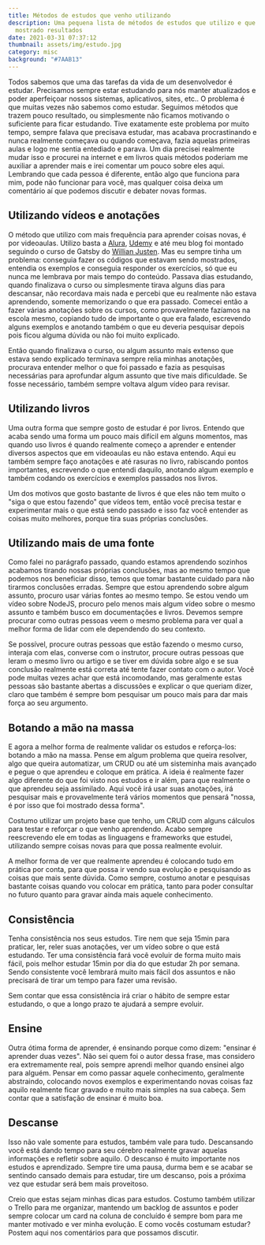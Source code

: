 ```yaml
---
title: Métodos de estudos que venho utilizando
description: Uma pequena lista de métodos de estudos que utilizo e que tem
  mostrado resultados
date: 2021-03-31 07:37:12
thumbnail: assets/img/estudo.jpg
category: misc
background: "#7AAB13"
---
```

Todos sabemos que uma das tarefas da vida de um desenvolvedor é estudar. Precisamos sempre estar estudando para nós manter atualizados e poder aperfeiçoar nossos sistemas, aplicativos, sites, etc.. O problema é que muitas vezes não sabemos como estudar. Seguimos métodos que trazem pouco resultado, ou simplesmente não ficamos motivando o suficiente para ficar estudando. Tive exatamente este problema por muito tempo, sempre falava que precisava estudar, mas acabava procrastinando e nunca realmente começava ou quando começava, fazia aquelas primeiras aulas e logo me sentia entediado e parava. Um dia precisei realmente mudar isso e procurei na internet e em livros quais métodos poderiam me auxiliar a aprender mais e irei comentar um pouco sobre eles aqui. Lembrando que cada pessoa é diferente, então algo que funciona para mim, pode não funcionar para você, mas qualquer coisa deixa um comentário aí que podemos discutir e debater novas formas.

## Utilizando vídeos e anotações

O método que utilizo com mais frequência para aprender coisas novas, é por videoaulas. Utilizo basta a [Alura](https://www.alura.com.br/), [Udemy](https://www.udemy.com/) e até meu blog foi montado seguindo o curso de Gatsby do [Willian Justen](https://willianjusten.com.br/). Mas eu sempre tinha um problema: conseguia fazer os códigos que estavam sendo mostrados, entendia os exemplos e conseguia responder os exercícios, só que eu nunca me lembrava por mais tempo do conteúdo. Passava dias estudando, quando finalizava o curso ou simplesmente tirava alguns dias para descansar, não recordava mais nada e percebi que eu realmente não estava aprendendo, somente memorizando o que era passado. Comecei então a fazer várias anotações sobre os cursos, como provavelmente fazíamos na escola mesmo, copiando tudo de importante o que era falado, escrevendo alguns exemplos e anotando também o que eu deveria pesquisar depois pois ficou alguma dúvida ou não foi muito explicado.

Então quando finalizava o curso, ou algum assunto mais extenso que estava sendo explicado terminava sempre relia minhas anotações, procurava entender melhor o que foi passado e fazia as pesquisas necessárias para aprofundar algum assunto que tive mais dificuldade. Se fosse necessário, também sempre voltava algum vídeo para revisar.

## Utilizando livros

Uma outra forma que sempre gosto de estudar é por livros. Entendo que acaba sendo uma forma um pouco mais difícil em alguns momentos, mas quando uso livros é quando realmente começo a aprender e entender diversos aspectos que em videoaulas eu não estava entendo. Aqui eu também sempre faço anotações e até rasuras no livro, rabiscando pontos importantes, escrevendo o que entendi daquilo, anotando algum exemplo e também codando os exercícios e exemplos passados nos livros.

Um dos motivos que gosto bastante de livros é que eles não tem muito o "siga o que estou fazendo" que vídeos tem, então você precisa testar e experimentar mais o que está sendo passado e isso faz você entender as coisas muito melhores, porque tira suas próprias conclusões. 

## Utilizando mais de uma fonte

Como falei no parágrafo passado, quando estamos aprendendo sozinhos acabamos tirando nossas próprias conclusões, mas ao mesmo tempo que podemos nos beneficiar disso, temos que tomar bastante cuidado para não tirarmos conclusões erradas. Sempre que estou aprendendo sobre algum assunto, procuro usar várias fontes ao mesmo tempo. Se estou vendo um vídeo sobre NodeJS, procuro pelo menos mais algum vídeo sobre o mesmo assunto e também busco em documentações e livros. Devemos sempre procurar como outras pessoas veem o mesmo problema para ver qual a melhor forma de lidar com ele dependendo do seu contexto.

Se possível, procure outras pessoas que estão fazendo o mesmo curso, interaja com elas, converse com o instrutor, procure outras pessoas que leram o mesmo livro ou artigo e se tiver em dúvida sobre algo e se sua conclusão realmente está correta até tente fazer contato com o autor. Você pode muitas vezes achar que está incomodando, mas geralmente estas pessoas são bastante abertas a discussões e explicar o que queriam dizer, claro que também é sempre bom pesquisar um pouco mais para dar mais força ao seu argumento.

## Botando a mão na massa

E agora a melhor forma de realmente validar os estudos e reforça-los: botando a mão na massa. Pense em algum problema que queira resolver, algo que queira automatizar, um CRUD ou até um sisteminha mais avançado e pegue o que aprendeu e coloque em prática. A ideia é realmente fazer algo diferente do que foi visto nos estudos e ir além, para que realmente o que aprendeu seja assimilado. Aqui você irá usar suas anotações, irá pesquisar mais e provavelmente terá vários momentos que pensará "nossa, é por isso que foi mostrado dessa forma".

Costumo utilizar um projeto base que tenho, um CRUD com alguns cálculos para testar e reforçar o que venho aprendendo. Acabo sempre reescrevendo ele em todas as linguagens e frameworks que estudei, utilizando sempre coisas novas para que possa realmente evoluir.

A melhor forma de ver que realmente aprendeu é colocando tudo em prática por conta, para que possa ir vendo sua evolução e pesquisando as coisas que mais sente dúvida. Como sempre, costumo anotar e pesquisas bastante coisas quando vou colocar em prática, tanto para poder consultar no futuro quanto para gravar ainda mais aquele conhecimento.

## Consistência

Tenha consistência nos seus estudos. Tire nem que seja 15min para praticar, ler, reler suas anotações, ver um vídeo sobre o que está estudando. Ter uma consistência fará você evoluir de forma muito mais fácil, pois melhor estudar 15min por dia do que estudar 2h por semana. Sendo consistente você lembrará muito mais fácil dos assuntos e não precisará de tirar um tempo para fazer uma revisão.

Sem contar que essa consistência irá criar o hábito de sempre estar estudando, o que a longo prazo te ajudará a sempre evoluir.

## Ensine

Outra ótima forma de aprender, é ensinando porque como dizem: "ensinar é aprender duas vezes". Não sei quem foi o autor dessa frase, mas considero era extremamente real, pois sempre aprendi melhor quando ensinei algo para alguém. Pensar em como passar aquele conhecimento, geralmente abstraindo, colocando novos exemplos e experimentando novas coisas faz aquilo realmente ficar gravado e muito mais simples na sua cabeça. Sem contar que a satisfação de ensinar é muito boa.

## Descanse

Isso não vale somente para estudos, também vale para tudo. Descansando você está dando tempo para seu cérebro realmente gravar aquelas informações e refletir sobre aquilo. O descanso é muito importante nos estudos e aprendizado. Sempre tire uma pausa, durma bem e se acabar se sentindo cansado demais para estudar, tire um descanso, pois a próxima vez que estudar será bem mais proveitoso.



Creio que estas sejam minhas dicas para estudos. Costumo também utilizar o Trello para me organizar, mantendo um backlog de assuntos e poder sempre colocar um card na coluna de concluído é sempre bom para me manter motivado e ver minha evolução. E como vocês costumam estudar? Postem aqui nos comentários para que possamos discutir.